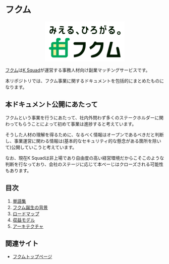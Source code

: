 # フクム

<p align="center">
  <img src="static/logo.png" alt="Logo" width="50%">
</p>

[フクム](https://fukum.app)は[K Squad](https://ksquad.jp)が運営する事務人材向け副業マッチングサービスです。

本リポジトリでは、フクム事業に関するドキュメントを包括的にまとめたものになります。

## 本ドキュメント公開にあたって

フクムという事業を行うにあたって、社内外問わず多くのステークホルダーに関わってもらうことによって初めて事業は進捗すると考えています。

そうした人材の理解を得るために、なるべく情報はオープンであるべきだと判断し、事業運営に関わる情報は(基本的なセキュリティ的な懸念がある箇所を除いて)公開していこうと考えています。

なお、現在K Squadは非上場であり自由度の高い経営環境だからこそこのような判断を行なっており、会社のステージに応じて本ぺーじはクローズされる可能性もあります。

## 目次

1. [単語集](./01_単語集.md)
1. [フクム誕生の背景](./02_フクム誕生の背景.md)
1. [ロードマップ](./03_ロードマップ.md)
1. [収益モデル](./04_収益モデル.md)
1. [アーキテクチャ](./05_アーキテクチャ.md)

## 関連サイト

- [フクムトップページ](https://fukum.app)
